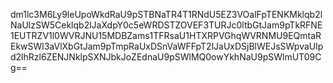 dm1lc3M6Ly9leUpoWkdRaU9pSTBNaTR4T1RNdU5EZ3VOalFpTENKMklqb2lNaUlzSW5Ceklqb2lJaXdpY0c5eWRDSTZOVEF3TURJc0ltbGtJam9pTkRFNE1EUTRZV1l0WVRJNU15MDBZams1TFRsaU1HTXRPVGhqWVRNMU9EQmtaREkwSWl3aVlXbGtJam9pTmpRaUxDSnVaWFFpT2lJaUxDSjBlWEJsSWpvaUlpd2lhRzl6ZENJNklpSXNJbkJoZEdnaU9pSWlMQ0owYkhNaU9pSWlmUT09Cg==